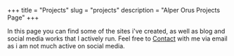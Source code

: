 +++
title = "Projects"
slug  = "projects"
description = "Alper Orus Projects Page"
+++

In this page you can find some of the sites i've created, as well as blog and social media works that I actively run. Feel free to [Contact](/contact) with me via email as i am not much active on social media.

<!-- ======= Portfolio Section ======= -->

<section class="portfolio container grid-xl">
<div class="content-wrapper">
<div class="inner-container container">
<div class="projects-holder-3">

<div class="columns filter-body">

<div class="column col-4 col-md-6 col-sm-12 filter-item" data-tag="tag-1">
<div class="card">
<figure class="figure">
<a href="/projects/enlem-cold-storage-warehouse" title="Enlem Cold Storage Warehouse"><img class="img-responsive" src="/images/portfolio/enlemsen.jpg" alt="Enlem Cold Storage Warehouse"></a>
  <figcaption class="figure-caption text-center">Enlem Cold Storage Warehouse</figcaption>
</figure>
</div>
</div><!-- Filter items -->

<div class="column col-4 col-md-6 col-sm-12 filter-item" data-tag="tag-1">
<div class="card">
<figure class="figure">
<a href="/projects/enlem-sea-food" title="Enlem Sea Food"><img class="img-responsive" src="/images/portfolio/enlemsf.jpg" alt="Enlem Sea Food"></a>
  <figcaption class="figure-caption text-center">Enlem Sea Food</figcaption>
</figure>
</div>
</div><!-- Filter items -->

<div class="column col-4 col-md-6 col-sm-12 filter-item" data-tag="tag-1">
<div class="card">
<figure class="figure">
<a href="/projects/darussafaka-physical-therapy-rehabilitation-center" title="Darüşşafaka Physical Therapy and Rehabilitation Center"><img class="img-responsive" src="/images/portfolio/dsftr.jpg" alt="Darüşşafaka Physical Therapy and Rehabilitation Center"></a>
  <figcaption class="figure-caption text-center">Darüşşafaka Physical Therapy and Rehabilitation Center</figcaption>
</figure>
</div>
</div><!-- Filter items -->

<div class="column col-4 col-md-6 col-sm-12 filter-item" data-tag="tag-1">
<div class="card">
<figure class="figure">
<a href="/projects/idi-lojistik" title="İdi Lojistik"><img class="img-responsive" src="/images/portfolio/idi.jpg" alt="İdi Lojistik"></a>
  <figcaption class="figure-caption text-center">İdi Lojistik</figcaption>
</figure>
</div>
</div><!-- Filter items -->

<div class="column col-4 col-md-6 col-sm-12 filter-item" data-tag="tag-1">
<div class="card">
<figure class="figure">
<a href="/projects/h2a-danismanlik" title="H2A Danışmanlık"><img class="img-responsive" src="/images/portfolio/h2a.jpg" alt="H2A Danışmanlık"></a>
  <figcaption class="figure-caption text-center">H2A Danışmanlık</figcaption>
</figure>
</div>
</div><!-- Filter items -->

<div class="column col-4 col-md-6 col-sm-12 filter-item" data-tag="tag-1">
<div class="card">
<figure class="figure">
<a href="/projects/finansal-planlama-dernegi" title="Finansal Planlama Derneği"><img class="img-responsive" src="/images/portfolio/fpdtr.jpg" alt="Finansal Planlama Derneği"></a>
  <figcaption class="figure-caption text-center">Finansal Planlama Derneği</figcaption>
</figure>
</div>
</div><!-- Filter items -->

<div class="column col-4 col-md-6 col-sm-12 filter-item" data-tag="tag-1">
<div class="card">
<figure class="figure">
<a href="/projects/darussafaka-cati-konusmalari" title="Darüşşafaka Çatı Konuşmaları"><img class="img-responsive" src="/images/portfolio/dsfcati.jpg" alt="Darüşşafaka Çatı Konuşmaları"></a>
  <figcaption class="figure-caption text-center">Darüşşafaka Çatı Konuşmaları</figcaption>
</figure>
</div>
</div><!-- Filter items -->

<div class="column col-4 col-md-6 col-sm-12 filter-item" data-tag="tag-1">
<div class="card">
<figure class="figure">
<a href="/projects/emaga" title="Emaga"><img class="img-responsive" src="/images/portfolio/emaga.jpg" alt="Emaga"></a>
  <figcaption class="figure-caption text-center">Emaga</figcaption>
</figure>
</div>
</div><!-- Filter items -->

<div class="column col-4 col-md-6 col-sm-12 filter-item" data-tag="tag-1">
<div class="card">
<figure class="figure">
<a href="/projects/arzu" title="Arzu Odabaşı"><img class="img-responsive" src="/images/portfolio/arzu.jpg" alt="Arzu Odabaşı"></a>
  <figcaption class="figure-caption text-center">Arzu Odabaşı</figcaption>
</figure>
</div>
</div><!-- Filter items -->

<div class="column col-4 col-md-6 col-sm-12 filter-item" data-tag="tag-1">
<div class="card">
<figure class="figure">
<a href="/projects/dsmun" title="Darüşşafaka MUN"><img class="img-responsive" src="/images/portfolio/dsmun.jpg" alt="Darüşşafaka MUN"></a>
  <figcaption class="figure-caption text-center">Darüşşafaka MUN</figcaption>
</figure>
</div>
</div><!-- Filter items -->

<div class="column col-4 col-md-6 col-sm-12 filter-item" data-tag="tag-1">
<div class="card">
<figure class="figure">
<a href="/projects/ardil-tekstil" title="Ardil Tekstil"><img class="img-responsive" src="/images/portfolio/ardil.jpg" alt="Ardil Tekstil"></a>
  <figcaption class="figure-caption text-center">Ardil Tekstil</figcaption>
</figure>
</div>
</div><!-- Filter items -->

<div class="column col-4 col-md-6 col-sm-12 filter-item" data-tag="tag-1">
<div class="card">
<figure class="figure">
<a href="/projects/ags-sogutma" title="AGS Soğutma"><img class="img-responsive" src="/images/portfolio/ags.jpg" alt="AGS Soğutma"></a>
  <figcaption class="figure-caption text-center">AGS Soğutma</figcaption>
</figure>
</div>
</div><!-- Filter items -->

<div class="column col-4 col-md-6 col-sm-12 filter-item" data-tag="tag-2">
<div class="card">
<figure class="figure">
<a href="/projects/fotopedi" title="Fotopedi"><img class="img-responsive" src="/images/portfolio/fotopedi.jpg" alt="Fotopedi"></a>
  <figcaption class="figure-caption text-center">Fotopedi</figcaption>
</figure>
</div>
</div><!-- Filter items -->

<div class="column col-4 col-md-6 col-sm-12 filter-item" data-tag="tag-2">
<div class="card">
<figure class="figure">
<a href="/projects/dailycameranews" title="Daily Camera News"><img class="img-responsive" src="/images/portfolio/dcn.jpg" alt="Daily Camera News"></a>
  <figcaption class="figure-caption text-center">Daily Camera News</figcaption>
</figure>
</div>
</div><!-- Filter items -->

<div class="column col-4 col-md-6 col-sm-12 filter-item" data-tag="tag-0">
<div class="card">
<figure class="figure">
<a href="/projects/fb-pages" title="Facebook Pages"><img class="img-responsive" src="/images/portfolio/fb-dcn.jpg" alt="Facebook Pages"></a>
  <figcaption class="figure-caption text-center">Facebook Pages</figcaption>
</figure>
</div>
</div><!-- Filter items -->

<div class="column col-4 col-md-6 col-sm-12 filter-item" data-tag="tag-3">
<div class="card">
<figure class="figure">
<a href="/projects/fb-groups" title="Facebook Groups"><img class="img-responsive" src="/images/portfolio/fb-canon.jpg" alt="Facebook Groups"></a>
  <figcaption class="figure-caption text-center">Facebook Groups</figcaption>
</figure>
</div>
</div><!-- Filter items -->

</div><!-- Filter body -->
</div><!-- Filter -->
</div><!-- column  -->
</div><!-- columns  -->


</section><!-- End Portfolio Section -->
